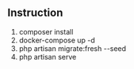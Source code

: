 Instruction
-----------------------------------
1. composer install
2. docker-compose up -d
3. php artisan migrate:fresh --seed
4. php artisan serve
